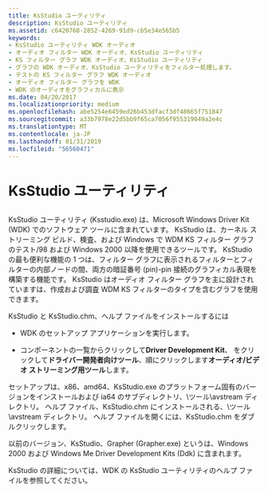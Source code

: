```yaml
---
title: KsStudio ユーティリティ
description: KsStudio ユーティリティ
ms.assetid: c6420768-2852-4269-91d9-cb5e34e565b5
keywords:
- KsStudio ユーティリティ WDK オーディオ
- オーディオ フィルター WDK オーディオ、KsStudio ユーティリティ
- KS フィルター グラフ WDK オーディオ、KsStudio ユーティリティ
- グラフの WDK オーディオ、KsStudio ユーティリティをフィルター処理します。
- テストの KS フィルター グラフ WDK オーディオ
- オーディオ フィルター グラフを WDK
- WDK のオーディオをグラフィカルに表示
ms.date: 04/20/2017
ms.localizationpriority: medium
ms.openlocfilehash: abe5254e6459ed26b453dfacf3df48665f751847
ms.sourcegitcommit: a33b7978e22d5bb9f65ca7056f955319049a2e4c
ms.translationtype: MT
ms.contentlocale: ja-JP
ms.lasthandoff: 01/31/2019
ms.locfileid: "56560471"
---
```

# <a name="ksstudio-utility"></a>KsStudio ユーティリティ


## <span id="ksstudio_utility"></span><span id="KSSTUDIO_UTILITY"></span>


KsStudio ユーティリティ (Ksstudio.exe) は、Microsoft Windows Driver Kit (WDK) でのソフトウェア ツールに含まれています。 KsStudio は、カーネル ストリーミング ビルド、検査、および Windows で WDM KS フィルター グラフのテスト/98 および Windows 2000 以降を使用できるツールです。 KsStudio の最も便利な機能の 1 つは、フィルター グラフに表示されるフィルターとフィルターの内部ノードの間、両方の暗証番号 (pin)-pin 接続のグラフィカル表現を構築する機能です。 KsStudio はオーディオ フィルター グラフを主に設計されていますは、作成および調査 WDM KS フィルターのタイプを含むグラフを使用できます。

KsStudio と KsStudio.chm、ヘルプ ファイルをインストールするには

-   WDK のセットアップ アプリケーションを実行します。

-   コンポーネントの一覧からクリックして**Driver Development Kit**、 をクリックして**ドライバー開発者向けツール**、順にクリックします**オーディオ/ビデオ ストリーミング用ツール**します。

セットアップは、x86、amd64、KsStudio.exe のプラットフォーム固有のバージョンをインストールおよび ia64 のサブディレクトリ、\\ツール\\avstream ディレクトリ。 ヘルプ ファイル、KsStudio.chm にインストールされる、\\ツール\\avstream ディレクトリ。 ヘルプ ファイルを開くには、KsStudio.chm をダブルクリックします。

以前のバージョン、KsStudio、Grapher (Grapher.exe) というは、Windows 2000 および Windows Me Driver Development Kits (Ddk) に含まれます。

KsStudio の詳細については、WDK の KsStudio ユーティリティのヘルプ ファイルを参照してください。

 

 




